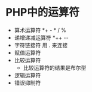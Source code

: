 # PHP中的运算符

* 算术运算符
  *+ - * / %
* 递增递减运算符 
  *++ --
* 字符链接符 用 . 来连接
* 赋值运算符
* 比较运算符
  * 比较运算符的结果是布尔型
* 逻辑运算符
* 错误抑制符